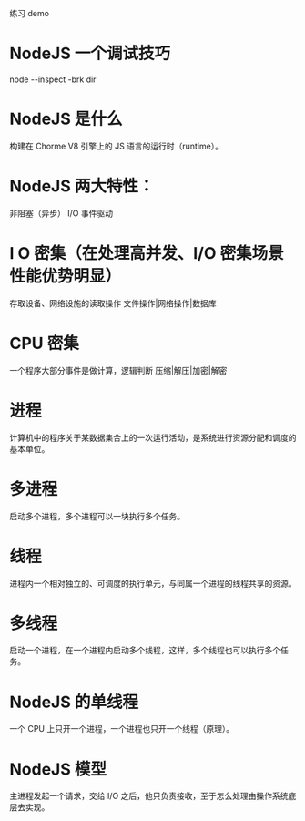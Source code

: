 练习 demo

# NodeJS 一个调试技巧

node --inspect -brk dir

# NodeJS 是什么

构建在 Chorme V8 引擎上的 JS 语言的运行时（runtime）。

# NodeJS 两大特性：

非阻塞（异步） I/O
事件驱动

# I O 密集（在处理高并发、I/O 密集场景性能优势明显）

存取设备、网络设施的读取操作
文件操作|网络操作|数据库

# CPU 密集

一个程序大部分事件是做计算，逻辑判断
压缩|解压|加密|解密

# 进程

计算机中的程序关于某数据集合上的一次运行活动，是系统进行资源分配和调度的基本单位。

# 多进程

启动多个进程，多个进程可以一块执行多个任务。

# 线程

进程内一个相对独立的、可调度的执行单元，与同属一个进程的线程共享的资源。

# 多线程

启动一个进程，在一个进程内启动多个线程，这样，多个线程也可以执行多个任务。

# NodeJS 的单线程

一个 CPU 上只开一个进程，一个进程也只开一个线程（原理）。

# NodeJS 模型

主进程发起一个请求，交给 I/O 之后，他只负责接收，至于怎么处理由操作系统底层去实现。
